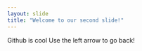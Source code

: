 ```yaml
---
layout: slide
title: "Welcome to our second slide!"
---
```

Github is cool
Use the left arrow to go back!
